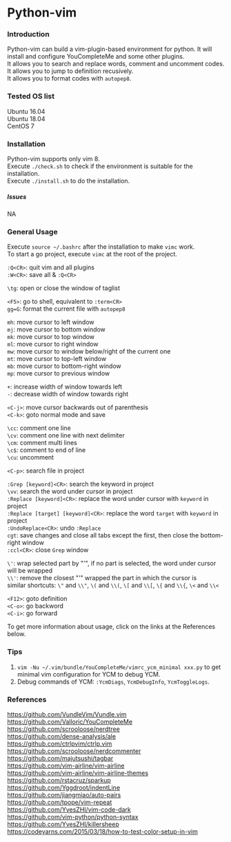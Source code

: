 Python-vim
==========================


### Introduction ###
Python-vim can build a vim-plugin-based environment for python. It will install and configure YouCompleteMe and some other plugins.<br>
It allows you to search and replace words, comment and uncomment codes.<br>
It allows you to jump to definition recusively.<br>
It allows you to format codes with `autopep8`.


### Tested OS list
Ubuntu 16.04<br>
Ubuntu 18.04<br>
CentOS 7


### Installation ###
Python-vim supports only vim 8.<br>
Execute `./check.sh` to check if the environment is suitable for the installation.<br>
Execute `./install.sh` to do the installation.


##### Issues #####
NA


### General Usage ###
Execute `source ~/.bashrc` after the installation to make `vimc` work.<br>
To start a go project, execute `vimc` at the root of the project.<br>

`:Q<CR>`: quit vim and all plugins<br>
`:W<CR>`: save all & `:Q<CR>`<br>

`\tg`: open or close the window of taglist<br>

`<F5>`: go to shell, equivalent to `:term<CR>`<br>
`gg=G`: format the current file with `autopep8`<br>

`mh`: move cursor to left window<br>
`mj`: move cursor to bottom window<br>
`mk`: move cursor to top window<br>
`ml`: move cursor to right window<br>
`mw`: move cursor to window below/right of the current one<br>
`mt`: move cursor to top-left window<br>
`mb`: move cursor to bottom-right window<br>
`mp`: move cursor to previous window<br>

`+`: increase width of window towards left<br>
`-`: decrease width of window towards right<br>

`<C-j>`: <INSERT mode> move cursor backwards out of parenthesis<br>
`<C-k>`: <INSERT mode or NORMAL mode> goto normal mode and save<br>

`\cc`: comment one line<br>
`\cv`: comment one line with next delimiter<br>
`\cm`: comment multi lines<br>
`\c$`: comment to end of line<br>
`\cu`: uncomment<br>

`<C-p>`: search file in project<br>

`:Grep [keyword]<CR>`: search the keyword in project<br>
`\vv`: search the word under cursor in project<br>
`:Replace [keyword]<CR>`: replace the word under cursor with `keyword` in project<br>
`:Replace [target] [keyword]<CR>`: replace the word `target` with `keyword` in project<br>
`:UndoReplace<CR>`: undo `:Replace`<br>
`cgt`: save changes and close all tabs except the first, then close the bottom-right window<br>
`:ccl<CR>`: close `Grep` window<br>

`\'`: wrap selected part by "'", if no part is selected, the word under cursor will be wrapped<br>
`\\'`: remove the closest "'" wrapped the part in which the cursor is<br>
similar shortcuts: `\"` and `\\"`, `\(` and `\\(`, `\[` and `\\[`, `\{` and `\\{`, `\<` and `\\<`<br>

`<F12>`: goto definition<br>
`<C-o>`: go backword<br>
`<C-i>`: go forward<br>

To get more information about usage, click on the links at the References below.


### Tips ###
1) `vim -Nu ~/.vim/bundle/YouCompleteMe/vimrc_ycm_minimal xxx.py` to get minimal vim configuration for YCM to debug YCM.<br>
2) Debug commands of YCM: `:YcmDiags`, `YcmDebugInfo`, `YcmToggleLogs`.


### References ###
https://github.com/VundleVim/Vundle.vim<br>
https://github.com/Valloric/YouCompleteMe<br>
https://github.com/scrooloose/nerdtree<br>
https://github.com/dense-analysis/ale<br>
https://github.com/ctrlpvim/ctrlp.vim<br>
https://github.com/scrooloose/nerdcommenter<br>
https://github.com/majutsushi/tagbar<br>
https://github.com/vim-airline/vim-airline<br>
https://github.com/vim-airline/vim-airline-themes<br>
https://github.com/rstacruz/sparkup<br>
https://github.com/Yggdroot/indentLine<br>
https://github.com/jiangmiao/auto-pairs<br>
https://github.com/tpope/vim-repeat<br>
https://github.com/YvesZHI/vim-code-dark<br>
https://github.com/vim-python/python-syntax<br>
https://github.com/YvesZHI/killersheep<br>
https://codeyarns.com/2015/03/18/how-to-test-color-setup-in-vim

